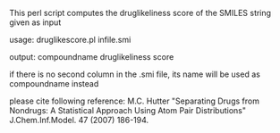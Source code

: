 This perl script computes the druglikeliness score of the SMILES string given as input

usage: druglikescore.pl  infile.smi

output: compoundname <white space>  druglikeliness score

if there is no second column in the .smi file, its name will be used as
compoundname instead

please cite following reference:
M.C. Hutter "Separating Drugs from Nondrugs: A Statistical Approach
Using Atom Pair Distributions" J.Chem.Inf.Model. 47 (2007) 186-194.
